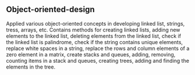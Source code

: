 ## Object-oriented-design

Applied various object-oriented concepts in developing linked list, strings, tress, arrays, etc. Contains methods for creating linked lists, adding new elements to the linked list, deleting elements from the linked list, check if the linked list is palindrome, check if the string contains unique elements, replace white spaces in a string, replace the rows and column elements of a zero element in a matrix, create stacks and queues, adding, removing, counting items in a stack and queues, creating trees, adding and finding the elements in the tree.
